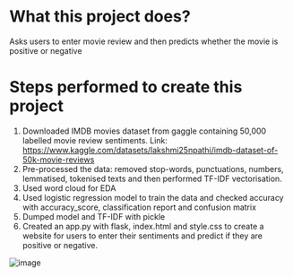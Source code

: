 # What this project does?
 Asks users to enter movie review and then predicts whether the movie is positive or negative

# Steps performed to create this project
1. Downloaded IMDB movies dataset from gaggle containing 50,000 labelled movie review sentiments. Link: https://www.kaggle.com/datasets/lakshmi25npathi/imdb-dataset-of-50k-movie-reviews
2. Pre-processed the data: removed stop-words, punctuations, numbers, lemmatised, tokenised texts and then performed TF-IDF vectorisation.
3. Used word cloud for EDA
4. Used logistic regression model to train the data and checked accuracy with accuracy_score, classification report and confusion matrix
5. Dumped model and TF-IDF with pickle
6. Created an app.py with flask, index.html and style.css to create a website for users to enter their sentiments and predict if they are positive or negative.

![image](https://github.com/user-attachments/assets/b368c060-516f-4269-b842-234e2e9c2c19)
